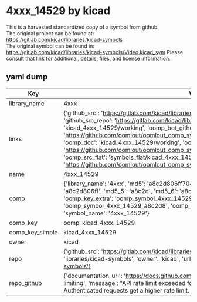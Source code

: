 # 4xxx_14529 by kicad  
This is a harvested standardized copy of a symbol from github.  
The original project can be found at:  
https://gitlab.com/kicad/libraries/kicad-symbols  
The original symbol can be found in:
https://gitlab.com/kicad/libraries/kicad-symbols/Video.kicad_sym
Please consult that link for additional, details, files, and license information.  
## yaml dump  
| Key | Value |  
| --- | --- |  
| library_name | 4xxx |  
| links | {'github_src': 'https://gitlab.com/kicad/libraries/kicad-symbols/Video.kicad_sym', 'github_src_repo': 'https://gitlab.com/kicad/libraries/kicad-symbols', 'oomp_bot': 'kicad_4xxx_14529/working', 'oomp_bot_github': 'https://github.com/oomlout/oomlout_oomp_symbol_bot/tree/main/kicad_4xxx_14529/working', 'oomp_doc': 'kicad_4xxx_14529/working', 'oomp_doc_github': 'https://github.com/oomlout/oomlout_oomp_symbol_doc/tree/main/kicad_4xxx_14529/working', 'oomp_src_flat': 'symbols_flat/kicad_4xxx_14529/working', 'oomp_src_flat_github': 'https://github.com/oomlout/oomlout_oomp_symbol_src/tree/main/kicad_4xxx_14529/working'} |  
| name | 4xxx_14529 |  
| oomp | {'library_name': '4xxx', 'md5': 'a8c2d806ff70456af0674977258dd2cd', 'md5_10': 'a8c2d806ff', 'md5_5': 'a8c2d', 'md5_6': 'a8c2d8', 'oomp_key': 'oomp_4xxx_14529', 'oomp_key_extra': 'oomp_symbol_4xxx_14529', 'oomp_key_full': 'oomp_symbol_4xxx_14529_a8c2d8', 'oomp_key_simple': '4xxx_14529', 'owner_name': 'kicad', 'symbol_name': '4xxx_14529'} |  
| oomp_key | oomp_kicad_4xxx_14529 |  
| oomp_key_simple | kicad_4xxx_14529 |  
| owner | kicad |  
| repo | {'github_src': 'https://gitlab.com/kicad/libraries/kicad-symbols/Video.kicad_sym', 'name': 'libraries/kicad-symbols', 'owner': 'kicad', 'url': 'https://gitlab.com/kicad/libraries/kicad-symbols'} |  
| repo_github | {'documentation_url': 'https://docs.github.com/rest/overview/resources-in-the-rest-api#rate-limiting', 'message': "API rate limit exceeded for 84.66.173.59. (But here's the good news: Authenticated requests get a higher rate limit. Check out the documentation for more details.)"} |  

